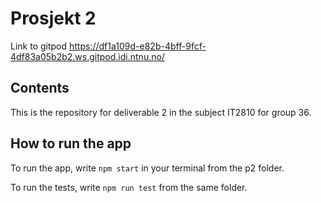 # Prosjekt 2
Link to gitpod <https://df1a109d-e82b-4bff-9fcf-4df83a05b2b2.ws.gitpod.idi.ntnu.no/>

## Contents
This is the repository for deliverable 2 in the subject IT2810 for group 36. 

## How to run the app
To run the app, write 
`npm start` in your terminal from the p2 folder.

To run the tests, write `npm run test` from the same folder. 
